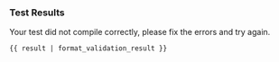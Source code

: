 ### Test Results

Your test did not compile correctly, please fix the errors and try again.

```
{{ result | format_validation_result }}
```
